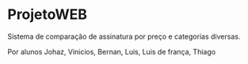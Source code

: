 # ProjetoWEB
 Sistema de comparação de assinatura por preço e categorias diversas.


 Por alunos Johaz, Vinicios, Bernan, Luis, Luis de frança, Thiago
